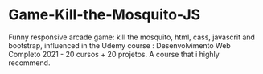 # Game-Kill-the-Mosquito-JS
Funny responsive arcade game: kill the mosquito, html, cass, javascrit and bootstrap, influenced in the Udemy course : Desenvolvimento Web Completo 2021 - 20 cursos + 20 projetos. 
A course that i  highly recommend.
